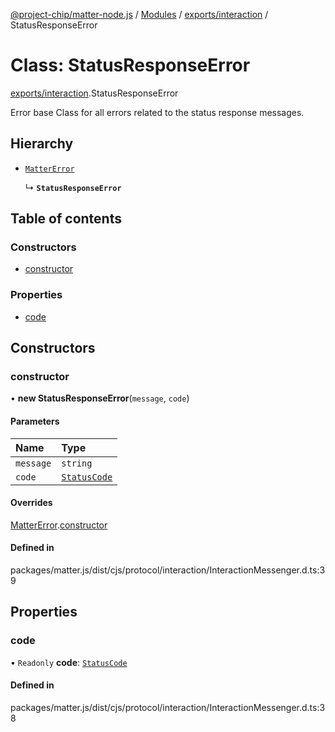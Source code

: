 [@project-chip/matter-node.js](../README.md) / [Modules](../modules.md) / [exports/interaction](../modules/exports_interaction.md) / StatusResponseError

# Class: StatusResponseError

[exports/interaction](../modules/exports_interaction.md).StatusResponseError

Error base Class for all errors related to the status response messages.

## Hierarchy

- [`MatterError`](exports_common.MatterError.md)

  ↳ **`StatusResponseError`**

## Table of contents

### Constructors

- [constructor](exports_interaction.StatusResponseError.md#constructor)

### Properties

- [code](exports_interaction.StatusResponseError.md#code)

## Constructors

### constructor

• **new StatusResponseError**(`message`, `code`)

#### Parameters

| Name | Type |
| :------ | :------ |
| `message` | `string` |
| `code` | [`StatusCode`](../enums/exports_interaction.StatusCode.md) |

#### Overrides

[MatterError](exports_common.MatterError.md).[constructor](exports_common.MatterError.md#constructor)

#### Defined in

packages/matter.js/dist/cjs/protocol/interaction/InteractionMessenger.d.ts:39

## Properties

### code

• `Readonly` **code**: [`StatusCode`](../enums/exports_interaction.StatusCode.md)

#### Defined in

packages/matter.js/dist/cjs/protocol/interaction/InteractionMessenger.d.ts:38
